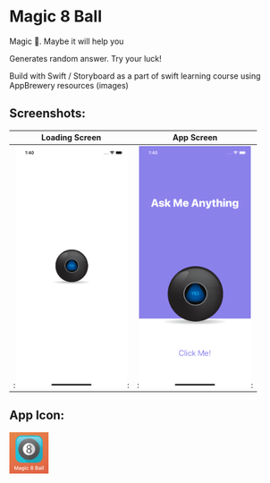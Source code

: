 # Magic 8 Ball
Magic 🎱. Maybe it will help you

Generates random answer. Try your luck!

Build with Swift / Storyboard as a part of swift learning course 
using AppBrewery resources (images)

## Screenshots:   
Loading Screen   | App Screen
:----------------------------:|:------------:
:<img src="https://github.com/erhoof/Magic_8_Ball-iOS/blob/master/Preview/Loading%20Screen.png?raw=true" width="200">:|:<img src="https://github.com/erhoof/Magic_8_Ball-iOS/blob/master/Preview/App.png?raw=true" width="200">:

## App Icon:  
![](https://github.com/erhoof/Magic_8_Ball-iOS/blob/master/Preview/icon.png?raw=true)
